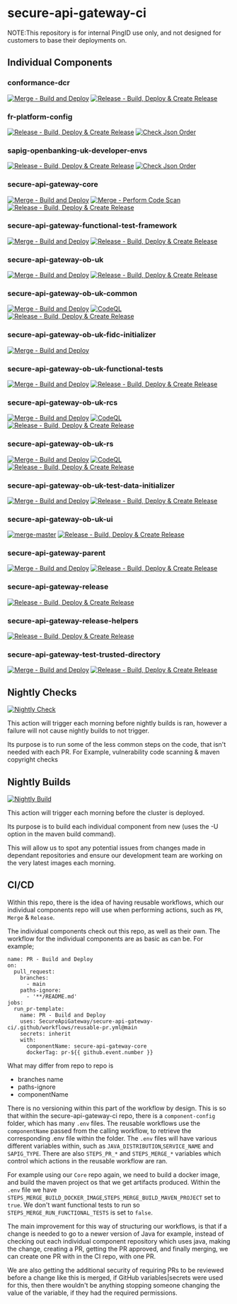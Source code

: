 # secure-api-gateway-ci  
NOTE:This repository is for internal PingID use only, and not designed for customers to base their deployments on.
## Individual Components
### conformance-dcr
[![Merge - Build and Deploy](https://github.com/SecureApiGateway/conformance-dcr/actions/workflows/merge.yml/badge.svg)](https://github.com/SecureApiGateway/conformance-dcr/actions/workflows/merge.yml)
[![Release - Build, Deploy & Create Release](https://github.com/SecureApiGateway/conformance-dcr/actions/workflows/release.yml/badge.svg)](https://github.com/SecureApiGateway/conformance-dcr/actions/workflows/release.yml)
### fr-platform-config
[![Release - Build, Deploy & Create Release](https://github.com/SecureApiGateway/fr-platform-config/actions/workflows/release.yml/badge.svg)](https://github.com/SecureApiGateway/fr-platform-config/actions/workflows/release.yml)
[![Check Json Order](https://github.com/SecureApiGateway/fr-platform-config/actions/workflows/merge.yml/badge.svg)](https://github.com/SecureApiGateway/fr-platform-config/actions/workflows/merge.yml)
### sapig-openbanking-uk-developer-envs
[![Release - Build, Deploy & Create Release](https://github.com/SecureApiGateway/sapig-openbanking-uk-developer-envs/actions/workflows/release.yml/badge.svg)](https://github.com/SecureApiGateway/sapig-openbanking-uk-developer-envs/actions/workflows/release.yml)
[![Check Json Order](https://github.com/SecureApiGateway/sapig-openbanking-uk-developer-envs/actions/workflows/merge.yml/badge.svg)](https://github.com/SecureApiGateway/sapig-openbanking-uk-developer-envs/actions/workflows/merge.yml)
### secure-api-gateway-core
[![Merge - Build and Deploy](https://github.com/SecureApiGateway/secure-api-gateway-core/actions/workflows/merge.yml/badge.svg)](https://github.com/SecureApiGateway/secure-api-gateway-core/actions/workflows/merge.yml)
[![Merge - Perform Code Scan](https://github.com/SecureApiGateway/secure-api-gateway-core/actions/workflows/codeql.yml/badge.svg)](https://github.com/SecureApiGateway/secure-api-gateway-core/actions/workflows/codeql.yml)
[![Release - Build, Deploy & Create Release](https://github.com/SecureApiGateway/secure-api-gateway-core/actions/workflows/release.yml/badge.svg)](https://github.com/SecureApiGateway/secure-api-gateway-core/actions/workflows/release.yml)
### secure-api-gateway-functional-test-framework
[![Merge - Build and Deploy](https://github.com/SecureApiGateway/secure-api-gateway-functional-test-framework/actions/workflows/merge.yml/badge.svg)](https://github.com/SecureApiGateway/secure-api-gateway-functional-test-framework/actions/workflows/merge.yml)
[![Release - Build, Deploy & Create Release](https://github.com/SecureApiGateway/secure-api-gateway-functional-test-framework/actions/workflows/release.yml/badge.svg)](https://github.com/SecureApiGateway/secure-api-gateway-functional-test-framework/actions/workflows/release.yml)
### secure-api-gateway-ob-uk
[![Merge - Build and Deploy](https://github.com/SecureApiGateway/secure-api-gateway-ob-uk/actions/workflows/merge.yml/badge.svg)](https://github.com/SecureApiGateway/secure-api-gateway-ob-uk/actions/workflows/merge.yml)
[![Release - Build, Deploy & Create Release](https://github.com/SecureApiGateway/secure-api-gateway-ob-uk/actions/workflows/release.yml/badge.svg)](https://github.com/SecureApiGateway/secure-api-gateway-ob-uk/actions/workflows/release.yml)
### secure-api-gateway-ob-uk-common
[![Merge - Build and Deploy](https://github.com/SecureApiGateway/secure-api-gateway-ob-uk-common/actions/workflows/merge.yml/badge.svg)](https://github.com/SecureApiGateway/secure-api-gateway-ob-uk-common/actions/workflows/merge.yml)
[![CodeQL](https://github.com/SecureApiGateway/secure-api-gateway-ob-uk-common/actions/workflows/codeql.yml/badge.svg)](https://github.com/SecureApiGateway/secure-api-gateway-ob-uk-common/actions/workflows/codeql.yml)
[![Release - Build, Deploy & Create Release](https://github.com/SecureApiGateway/secure-api-gateway-ob-uk-common/actions/workflows/release.yml/badge.svg)](https://github.com/SecureApiGateway/secure-api-gateway-ob-uk-common/actions/workflows/release.yml)
### secure-api-gateway-ob-uk-fidc-initializer
[![Merge - Build and Deploy](https://github.com/SecureApiGateway/secure-api-gateway-ob-uk-fidc-initializer/actions/workflows/merge.yml/badge.svg)](https://github.com/SecureApiGateway/secure-api-gateway-ob-uk-fidc-initializer/actions/workflows/merge.yml)
### secure-api-gateway-ob-uk-functional-tests
[![Merge - Build and Deploy](https://github.com/SecureApiGateway/secure-api-gateway-ob-uk-functional-tests/actions/workflows/merge.yml/badge.svg)](https://github.com/SecureApiGateway/secure-api-gateway-ob-uk-functional-tests/actions/workflows/merge.yml)
[![Release - Build, Deploy & Create Release](https://github.com/SecureApiGateway/secure-api-gateway-ob-uk-functional-tests/actions/workflows/release.yml/badge.svg)](https://github.com/SecureApiGateway/secure-api-gateway-ob-uk-functional-tests/actions/workflows/release.yml)
### secure-api-gateway-ob-uk-rcs
[![Merge - Build and Deploy](https://github.com/SecureApiGateway/secure-api-gateway-ob-uk-rcs/actions/workflows/merge.yml/badge.svg)](https://github.com/SecureApiGateway/secure-api-gateway-ob-uk-rcs/actions/workflows/merge.yml)
[![CodeQL](https://github.com/SecureApiGateway/secure-api-gateway-ob-uk-rcs/actions/workflows/codeql.yml/badge.svg)](https://github.com/SecureApiGateway/secure-api-gateway-ob-uk-rcs/actions/workflows/codeql.yml)
[![Release - Build, Deploy & Create Release](https://github.com/SecureApiGateway/secure-api-gateway-ob-uk-rcs/actions/workflows/release.yml/badge.svg)](https://github.com/SecureApiGateway/secure-api-gateway-ob-uk-rcs/actions/workflows/release.yml)
### secure-api-gateway-ob-uk-rs
[![Merge - Build and Deploy](https://github.com/SecureApiGateway/secure-api-gateway-ob-uk-rs/actions/workflows/merge.yml/badge.svg)](https://github.com/SecureApiGateway/secure-api-gateway-ob-uk-rs/actions/workflows/merge.yml)
[![CodeQL](https://github.com/SecureApiGateway/secure-api-gateway-ob-uk-rs/actions/workflows/codeql.yml/badge.svg)](https://github.com/SecureApiGateway/secure-api-gateway-ob-uk-rs/actions/workflows/codeql.yml)
[![Release - Build, Deploy & Create Release](https://github.com/SecureApiGateway/secure-api-gateway-ob-uk-rs/actions/workflows/release.yml/badge.svg)](https://github.com/SecureApiGateway/secure-api-gateway-ob-uk-rs/actions/workflows/release.yml)
### secure-api-gateway-ob-uk-test-data-initializer
[![Merge - Build and Deploy](https://github.com/SecureApiGateway/secure-api-gateway-ob-uk-test-data-initializer/actions/workflows/merge.yml/badge.svg)](https://github.com/SecureApiGateway/secure-api-gateway-ob-uk-test-data-initializer/actions/workflows/merge.yml)
[![Release - Build, Deploy & Create Release](https://github.com/SecureApiGateway/secure-api-gateway-ob-uk-test-data-initializer/actions/workflows/release.yml/badge.svg)](https://github.com/SecureApiGateway/secure-api-gateway-ob-uk-test-data-initializer/actions/workflows/release.yml)
### secure-api-gateway-ob-uk-ui
[![merge-master](https://github.com/SecureApiGateway/secure-api-gateway-ob-uk-ui/actions/workflows/merge.yml/badge.svg)](https://github.com/SecureApiGateway/secure-api-gateway-ob-uk-ui/actions/workflows/merge.yml)
[![Release - Build, Deploy & Create Release](https://github.com/SecureApiGateway/secure-api-gateway-ob-uk-ui/actions/workflows/release-rcs.yml/badge.svg)](https://github.com/SecureApiGateway/secure-api-gateway-ob-uk-ui/actions/workflows/release-rcs.yml)
### secure-api-gateway-parent
[![Merge - Build and Deploy](https://github.com/SecureApiGateway/secure-api-gateway-parent/actions/workflows/merge.yml/badge.svg)](https://github.com/SecureApiGateway/secure-api-gateway-parent/actions/workflows/merge.yml)
[![Release - Build, Deploy & Create Release](https://github.com/SecureApiGateway/secure-api-gateway-parent/actions/workflows/release.yml/badge.svg)](https://github.com/SecureApiGateway/secure-api-gateway-parent/actions/workflows/release.yml)
### secure-api-gateway-release
[![Release - Build, Deploy & Create Release](https://github.com/SecureApiGateway/secure-api-gateway-releases/actions/workflows/release.yml/badge.svg)](https://github.com/SecureApiGateway/secure-api-gateway-releases/actions/workflows/release.yml)
### secure-api-gateway-release-helpers
[![Release - Build, Deploy & Create Release](https://github.com/SecureApiGateway/secure-api-gateway-releases-helpers/actions/workflows/release.yml/badge.svg)](https://github.com/SecureApiGateway/secure-api-gateway-releases-helpers/actions/workflows/release.yml)
### secure-api-gateway-test-trusted-directory
[![Merge - Build and Deploy](https://github.com/SecureApiGateway/secure-api-gateway-test-trusted-directory/actions/workflows/merge.yml/badge.svg)](https://github.com/SecureApiGateway/secure-api-gateway-test-trusted-directory/actions/workflows/merge.yml)
[![Release - Build, Deploy & Create Release](https://github.com/SecureApiGateway/secure-api-gateway-test-trusted-directory/actions/workflows/release.yml/badge.svg)](https://github.com/SecureApiGateway/secure-api-gateway-test-trusted-directory/actions/workflows/release.yml)
## Nightly Checks
[![Nightly Check](https://github.com/SecureApiGateway/secure-api-gateway-ci/actions/workflows/nightly-check.yml/badge.svg)](https://github.com/SecureApiGateway/secure-api-gateway-ci/actions/workflows/nightly-check.yml)

This action will trigger each morning before nightly builds is ran, however a failure will not cause nightly builds to not trigger.

Its purpose is to run some of the less common steps on the code, that isn't needed with each PR. For Example, vulnerability code scanning & maven copyright checks
## Nightly Builds
[![Nightly Build](https://github.com/SecureApiGateway/secure-api-gateway-ci/actions/workflows/nightly-build.yml/badge.svg)](https://github.com/SecureApiGateway/secure-api-gateway-ci/actions/workflows/nightly-build.yml)

This action will trigger each morning before the cluster is deployed. 

Its purpose is to build each individual component from new (uses the -U option in the maven build command).

This will allow us to spot any potential issues from changes made in dependant repositories and ensure our development team are working on the very latest images each morning. 

## CI/CD

Within this repo, there is the idea of having reusable workflows, which our individual components repo will use when performing actions, such as `PR`, `Merge` & `Release`. 

The individual components check out this repo, as well as their own. The workflow for the individual components are as basic as can be. For example;

```
name: PR - Build and Deploy
on:
  pull_request:
    branches:
      - main
    paths-ignore:
      - '**/README.md'
jobs:
  run_pr-template:
    name: PR - Build and Deploy
    uses: SecureApiGateway/secure-api-gateway-ci/.github/workflows/reusable-pr.yml@main
    secrets: inherit
    with:
      componentName: secure-api-gateway-core
      dockerTag: pr-${{ github.event.number }}
```

What may differ from repo to repo is
- branches name
- paths-ignore
- componentName

There is no versioning within this part of the workflow by design. This is so that within the secure-api-gateway-ci repo, there is a `component-config` folder, which has many `.env` files. The reusable workflows use the `componentName` passed from the calling workflow, to retrieve the corresponding .env file within the folder. The `.env` files will have various different variables within, such as `JAVA_DISTRIBUTION`,`SERVICE_NAME` and `SAPIG_TYPE`. There are also `STEPS_PR_*` and `STEPS_MERGE_*` variables which control which actions in the reusable workflow are ran. 

For example using our `Core` repo again, we need to build a docker image, and build the maven project os that we get artifacts produced. Within the `.env` file we have `STEPS_MERGE_BUILD_DOCKER_IMAGE`,`STEPS_MERGE_BUILD_MAVEN_PROJECT` set to `true`. We don't want functional tests to run so `STEPS_MERGE_RUN_FUNCTIONAL_TESTS` is set to `false`. 

The main improvement for this way of structuring our workflows, is that if a change is needed to go to a newer version of Java for example, instead of checking out each individual component repository which uses java, making the change, creating a PR, getting the PR approved, and finally merging, we can create one PR with in the CI repo, with one PR.

We are also getting the additional security of requiring PRs to be reviewed before a change like this is merged, if GitHub variables|secrets were used for this, then there wouldn't be anything stopping someone changing the value of the variable, if they had the required permissions. 

